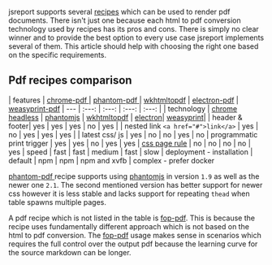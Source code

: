 
jsreport supports several [recipes](/learn/recipes) which can be used to render pdf documents. There isn't just one because each html to pdf conversion technology used by recipes has its pros and cons. There is simply no clear winner and to provide the best option to every use case jsreport implements several of them. This article should help with choosing the right one based on the specific requirements.

## Pdf recipes comparison
| features | [chrome-pdf ](/learn/chrome-pdf)| [phantom-pdf ](/learn/phantom-pdf)| [wkhtmltopdf](learn/wkhtmltopdf) | [electron-pdf](https://github.com/bjrmatos/jsreport-electron-pdf) | [weasyprint-pdf](https://github.com/jsreport/jsreport-weasyprint-pdf)
| --- | :---: | :---: | :---: | :---: |
| technology | [chrome headless](https://developers.google.com/web/updates/2017/04/headless-chrome) | [phantomjs](http://phantomjs.org/) | [wkhtmltopdf](https://wkhtmltopdf.org/) | [electron](https://github.com/electron/electron)| [weasyprint](http://weasyprint.org/)|
| header & footer| yes | yes | yes | no | yes |
| nested link `<a href="#">link</a>` | yes | no | yes | yes | yes |
| latest css/ js | yes | no | no | yes | no
| programmatic print trigger | yes | yes | no | yes | yes
| [css page rule](https://www.w3.org/TR/css3-page/) | no | no | no | no | yes
| speed | fast | fast | medium | fast | slow
| deployment - installation | default | npm | npm | npm and xvfb | complex - prefer docker

[phantom-pdf ](/learn/phantom-pdf) recipe supports using [phantomjs](http://phantomjs.org/) in version `1.9` as well as the newer one `2.1`. The second mentioned version has better support for newer css however it is less stable and lacks support for repeating `thead` when table spawns multiple pages.

A pdf recipe which is not listed in the table is [fop-pdf](/learn/fop-pdf). This is because the recipe uses fundamentally different approach which is not based on the html to pdf conversion. The [fop-pdf](/learn/fop-pdf) usage makes sense in scenarios which requires the full control over the output pdf because the learning curve for the source markdown can be longer.
